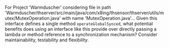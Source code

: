 For Project 'Warmduscher' considering file in path 'Warmduscher/thserver/src/main/java/com/x8ing/thsensor/thserver/utils/mutex/MutexOperation.java' with name 'MutexOperation.java'...
Given this interface defines a single method `operateGlobalSynced`, what potential benefits does using an interface like this provide over directly passing a lambda or method reference to a synchronization mechanism? Consider maintainability, testability and flexibility.